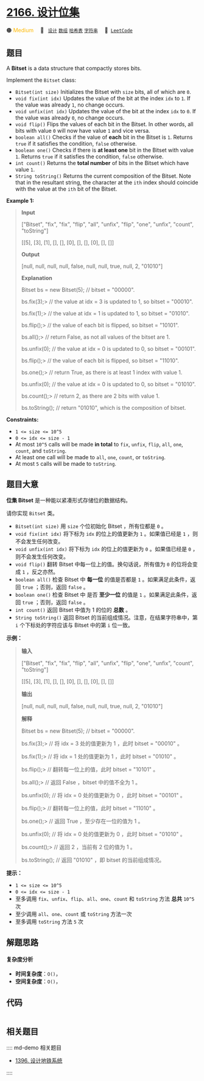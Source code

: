 # [2166. 设计位集](https://leetcode.com/problems/design-bitset)

🟠 <font color=#ffb800>Medium</font>&emsp; 🔖&ensp; [`设计`](/leetcode/outline/tag/design.md) [`数组`](/leetcode/outline/tag/array.md) [`哈希表`](/leetcode/outline/tag/hash-table.md) [`字符串`](/leetcode/outline/tag/string.md)&emsp; 🔗&ensp;[`LeetCode`](https://leetcode.com/problems/design-bitset)


## 题目

A **Bitset** is a data structure that compactly stores bits.

Implement the `Bitset` class:

  * `Bitset(int size)` Initializes the Bitset with `size` bits, all of which are `0`.
  * `void fix(int idx)` Updates the value of the bit at the index `idx` to `1`. If the value was already `1`, no change occurs.
  * `void unfix(int idx)` Updates the value of the bit at the index `idx` to `0`. If the value was already `0`, no change occurs.
  * `void flip()` Flips the values of each bit in the Bitset. In other words, all bits with value `0` will now have value `1` and vice versa.
  * `boolean all()` Checks if the value of **each** bit in the Bitset is `1`. Returns `true` if it satisfies the condition, `false` otherwise.
  * `boolean one()` Checks if there is **at least one** bit in the Bitset with value `1`. Returns `true` if it satisfies the condition, `false` otherwise.
  * `int count()` Returns the **total number** of bits in the Bitset which have value `1`.
  * `String toString()` Returns the current composition of the Bitset. Note that in the resultant string, the character at the `ith` index should coincide with the value at the `ith` bit of the Bitset.



**Example 1:**

> 
> 
> 
> 
> 
> **Input**
> 
> ["Bitset", "fix", "fix", "flip", "all", "unfix", "flip", "one", "unfix", "count", "toString"]
> 
> [[5], [3], [1], [], [], [0], [], [], [0], [], []]
> 
> **Output**
> 
> [null, null, null, null, false, null, null, true, null, 2, "01010"]
> 
> 
> 
> **Explanation**
> 
> Bitset bs = new Bitset(5); // bitset = "00000".
> 
> bs.fix(3);> 
>  // the value at idx = 3 is updated to 1, so bitset = "00010".
> 
> bs.fix(1);> 
>  // the value at idx = 1 is updated to 1, so bitset = "01010". 
> 
> bs.flip();> 
>  // the value of each bit is flipped, so bitset = "10101". 
> 
> bs.all();> 
>   // return False, as not all values of the bitset are 1.
> 
> bs.unfix(0);   // the value at idx = 0 is updated to 0, so bitset = "00101".
> 
> bs.flip();> 
>  // the value of each bit is flipped, so bitset = "11010". 
> 
> bs.one();> 
>   // return True, as there is at least 1 index with value 1.
> 
> bs.unfix(0);   // the value at idx = 0 is updated to 0, so bitset = "01010".
> 
> bs.count();> 
> // return 2, as there are 2 bits with value 1.
> 
> bs.toString(); // return "01010", which is the composition of bitset.

**Constraints:**

  * `1 <= size <= 10^5`
  * `0 <= idx <= size - 1`
  * At most `10^5` calls will be made **in total** to `fix`, `unfix`, `flip`, `all`, `one`, `count`, and `toString`.
  * At least one call will be made to `all`, `one`, `count`, or `toString`.
  * At most `5` calls will be made to `toString`.


## 题目大意

**位集 Bitset** 是一种能以紧凑形式存储位的数据结构。

请你实现 `Bitset` 类。

  * `Bitset(int size)` 用 `size` 个位初始化 Bitset ，所有位都是 `0` 。
  * `void fix(int idx)` 将下标为 `idx` 的位上的值更新为 `1` 。如果值已经是 `1` ，则不会发生任何改变。
  * `void unfix(int idx)` 将下标为 `idx` 的位上的值更新为 `0` 。如果值已经是 `0` ，则不会发生任何改变。
  * `void flip()` 翻转 Bitset 中每一位上的值。换句话说，所有值为 `0` 的位将会变成 `1` ，反之亦然。
  * `boolean all()` 检查 Bitset 中 **每一位** 的值是否都是 `1` 。如果满足此条件，返回 `true` ；否则，返回 `false` 。
  * `boolean one()` 检查 Bitset 中 是否 **至少一位** 的值是 `1` 。如果满足此条件，返回 `true` ；否则，返回 `false` 。
  * `int count()` 返回 Bitset 中值为 1 的位的 **总数** 。
  * `String toString()` 返回 Bitset 的当前组成情况。注意，在结果字符串中，第 `i` 个下标处的字符应该与 Bitset 中的第 `i` 位一致。



**示例：**

> 
> 
> 
> 
> 
> **输入**
> 
> ["Bitset", "fix", "fix", "flip", "all", "unfix", "flip", "one", "unfix", "count", "toString"]
> 
> [[5], [3], [1], [], [], [0], [], [], [0], [], []]
> 
> **输出**
> 
> [null, null, null, null, false, null, null, true, null, 2, "01010"]
> 
> 
> 
> **解释**
> 
> Bitset bs = new Bitset(5); // bitset = "00000".
> 
> bs.fix(3);> 
>  // 将 idx = 3 处的值更新为 1 ，此时 bitset = "00010" 。
> 
> bs.fix(1);> 
>  // 将 idx = 1 处的值更新为 1 ，此时 bitset = "01010" 。
> 
> bs.flip();> 
>  // 翻转每一位上的值，此时 bitset = "10101" 。
> 
> bs.all();> 
>   // 返回 False ，bitset 中的值不全为 1 。
> 
> bs.unfix(0);   // 将 idx = 0 处的值更新为 0 ，此时 bitset = "00101" 。
> 
> bs.flip();> 
>  // 翻转每一位上的值，此时 bitset = "11010" 。
> 
> bs.one();> 
>   // 返回 True ，至少存在一位的值为 1 。
> 
> bs.unfix(0);   // 将 idx = 0 处的值更新为 0 ，此时 bitset = "01010" 。
> 
> bs.count();> 
> // 返回 2 ，当前有 2 位的值为 1 。
> 
> bs.toString(); // 返回 "01010" ，即 bitset 的当前组成情况。
> 
> 



**提示：**

  * `1 <= size <= 10^5`
  * `0 <= idx <= size - 1`
  * 至多调用 `fix`、`unfix`、`flip`、`all`、`one`、`count` 和 `toString` 方法 **总共** `10^5` 次
  * 至少调用 `all`、`one`、`count` 或 `toString` 方法一次
  * 至多调用 `toString` 方法 `5` 次


## 解题思路

#### 复杂度分析

- **时间复杂度**：`O()`，
- **空间复杂度**：`O()`，

## 代码

```javascript

```

## 相关题目

:::: md-demo 相关题目
- [1396. 设计地铁系统](https://leetcode.com/problems/design-underground-system)

::::
